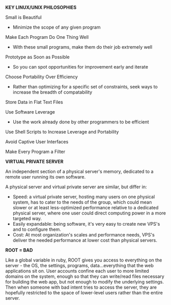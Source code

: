 **KEY LINUX/UNIX PHILOSOPHIES**

Small is Beautiful
- Minimize the scope of any given program

Make Each Program Do One Thing Well
- With these small programs, make them do their job extremely well

Prototype as Soon as Possible
- So you can spot opportunities for improvement early and iterate

Choose Portability Over Efficiency
- Rather than optimizing for a specific set of constraints, seek ways to increase the breadth of compatability

Store Data in Flat Text Files

Use Software Leverage
- Use the work already done by other programmers to be efficient

Use Shell Scripts to Increase Leverage and Portability

Avoid Captive User Interfaces

Make Every Program a Filter


**VIRTUAL PRIVATE SERVER**

An independent section of a physical server's memory, dedicated to a remote user running its own software.

A physical server and virtual private server are similar, but differ in:
- Speed: a virtual private server, hosting many users on one physical system, has to cater to the needs of the group, which could mean slower or at least less-optimized performance relative to a dedicated physical server, where one user could direct computing power in a more targeted way.
- Easily expandable: being software, it's very easy to create new VPS's and to configure them.
- Cost: At most organization's scales and performance needs, VPS's deliver the needed performance at lower cost than physical servers.


**ROOT = BAD**

Like a global variable in ruby, ROOT gives you access to everything on the server - the OS, the settings, programs, data...everything that the web applications sit on. User accounts confine each user to more limited domains on the system, enough so that they can write/read files necessary for building the web app, but not enough to modify the underlying settings. Then when someone with bad intent tries to access the server, they are hopefully restricted to the space of lower-level users rather than the entire server.

